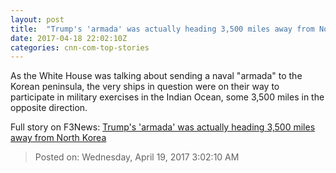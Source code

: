 ```yaml
---
layout: post
title:  "Trump's 'armada' was actually heading 3,500 miles away from North Korea"
date: 2017-04-18 22:02:10Z
categories: cnn-com-top-stories
---
```


As the White House was talking about sending a naval "armada" to the Korean peninsula, the very ships in question were on their way to participate in military exercises in the Indian Ocean, some 3,500 miles in the opposite direction.


Full story on F3News: [Trump's 'armada' was actually heading 3,500 miles away from North Korea](http://www.f3nws.com/n/xzTNjH)

> Posted on: Wednesday, April 19, 2017 3:02:10 AM
